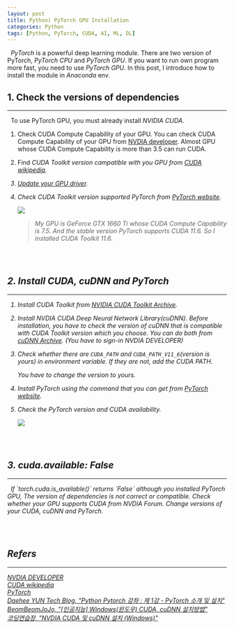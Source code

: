 ```yaml
---
layout: post
title: Python) PyTorch GPU Installation
categories: Python
tags: [Python, PyTorch, CUDA, AI, ML, DL]
---
```

&nbsp;&nbsp;<i>PyTorch</i> is a powerful deep learning module. There are two version of PyTorch, <i>PyTorch CPU</i> and <i>PyTorch GPU</i>. If you want to run own program more fast, you need to use <i>PyTorch GPU</i>. In this post, I introduce how to install the module in <i>Anaconda</i> env.

## 1. Check the versions of dependencies
<hr>
&nbsp;&nbsp;To use PyTorch GPU, you must already install <i>NVIDIA CUDA</i>.

1. Check CUDA Compute Capability of your GPU. You can check CUDA Compute Capability of your GPU from <a href = "https://developer.nvidia.com/cuda-gpus#compute">NVDIA developer</a>. Almost GPU whose CUDA Compute Capability is more than 3.5 can run CUDA.

2. Find <i>CUDA Toolkit<i> version campatible with you GPU from <a href = "https://en.wikipedia.org/wiki/CUDA">CUDA wikipedia</a>.

3. <a href = "https://www.nvidia.com/Download/index.aspx?lang=kr">Update your GPU driver</a>.

4. Check CUDA Toolkit version supported PyTorch from <a href = "https://pytorch.org/">PyTorch website</a>.
    
    <img src = "https://user-images.githubusercontent.com/80208196/216701185-0315c517-2f92-4d27-98a9-eb39962f7fdb.png">

    > My GPU is GeForce GTX 1660 Ti whose CUDA Compute Capability is 7.5. And the stable version PyTorch supports CUDA 11.6. So I installed CUDA Toolkit 11.6.

<br/><br/>

## 2. Install CUDA, cuDNN and PyTorch
<hr>

1. Install CUDA Toolkit from <a href="https://developer.nvidia.com/cuda-toolkit-archive">NVIDIA CUDA Toolkit Archive</a>.

2. Install <i>NVDIA CUDA Deep Neural Network Library(cuDNN)</i>. Before installation, you have to check the version of cuDNN that is compatible with CUDA Toolkit version which you choose. You can do both from <a href = "https://developer.nvidia.com/rdp/cudnn-archive">cuDNN Archive</a>. (You have to sign-in NVDIA DEVELOPER)

3. Check whether there are `CUDA_PATH` and `CUDA_PATH_V11_6`(version is yours) in environment variable. If they are not, add the CUDA PATH.

    <script src="https://gist.github.com/unsik6/d88ffef28b2a8addb3b9f23642805230.js"></script>

    You have to change the version to yours.

4. Install PyTorch using the command that you can get from <a href = "https://pytorch.org/">PyTorch website</a>.

    <script src="https://gist.github.com/unsik6/96d113ff667e417909016a3d15fbf047.js"></script>

5. Check the PyTorch version and CUDA availability.

    <script src="https://gist.github.com/unsik6/3f74b998da4763d8bff1941683e7e4ee.js"></script>

    <img src = "https://user-images.githubusercontent.com/80208196/216703492-8bf0ce1b-1af7-4f5b-ae40-7ae5426ddbeb.png">

<br/><br/>

## 3. cuda.available: False
<hr>
&nbsp;&nbsp;If `torch.cuda.is_available()` returns `False` although you installed PyTorch GPU, The version of dependencies is not correct or compatible. Check whether your GPU supports CUDA from NVDIA Forum. Change versions of your CUDA, cuDNN and PyTorch.

<br/><br/>

## Refers
<hr>
<a href = "https://developer.nvidia.com/"><i>NVDIA DEVELOPER</i> </a><br/>
<a href = "https://en.wikipedia.org/wiki/CUDA">CUDA wikipedia</a><br/>
<a href = "https://pytorch.org/">PyTorch</a><br/>
<a href = "https://076923.github.io/posts/Python-pytorch-1/">Daehee YUN Tech Blog, "Python Pytorch 강좌 : 제 1강 - PyTorch 소개 및 설치"</a><br/>
<a href = "https://afsdzvcx123.tistory.com/entry/%EC%9D%B8%EA%B3%B5%EC%A7%80%EB%8A%A5-Windows%EC%9C%88%EB%8F%84%EC%9A%B0-CUDA-cuDNN-%EC%84%A4%EC%B9%98%EB%B0%A9%EB%B2%95">BeomBeomJoJo, "[인공지능] Windows(윈도우) CUDA, cuDNN 설치방법"</a><br/>
<a href = "https://hanryang1125.tistory.com/13">코딩연습장, "NVDIA CUDA 및 cuDNN 설치 (Windows)"</a><br/>